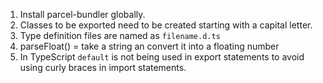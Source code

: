 1. Install parcel-bundler globally.
2. Classes to be exported need to be created starting with a capital letter.
3. Type definition files are named as `filename.d.ts`
4. parseFloat() = take a string an convert it into a floating number
5. In TypeScript `default` is not being used in export statements to avoid using curly braces in import statements.

